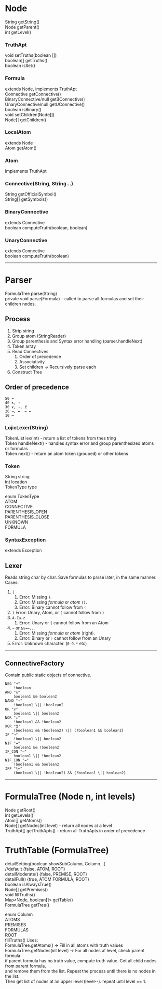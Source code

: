 # Node
String getString()  
Node getParent()  
int getLevel()

### TruthApt
void setTruths(boolean [])  
boolean[] getTruths()  
boolean isSet()

###  Formula
extends Node, implements TruthApt  
Connective getConnective()  
BinaryConnective/null getBConnective()  
UnaryConnective/null getUConnective()  
boolean isBinary()  
void setChildren(Node[])  
Node[] getChildren()
###  LocalAtom
extends Node  
Atom getAtom()
###  Atom
implements TruthApt

### Connective(String, String...)
String getOfficialSymbol()  
String[] getSymbols()
### BinaryConnective
extends Connective  
boolean computeTruth(boolean, boolean)
### UnaryConnective
extends Connective  
boolean computeTruth(boolean)

------------------------------------

# Parser
FormulaTree parse(String)  
private void parse(Formula) - called to parse all formulas and set their children nodes.

## Process

1. Strip string
2. Group atom (StringReader)
3. Group parenthesis and Syntax error handling (parser.handleNext)
4. Token array
5. Read Connectives
    1. Order of precedence
    2. Associativity
    3. Set children -> Recursively parse each
6. Construct Tree

##  Order of precedence
```
50 ¬
40 ∧, ↑
30 ∨, ↓, ⊻
20 →, ↛  ← ↚
10 ↔
```

### LojicLexer(String)
TokenList lex(int) - return a list of tokens from thes tring  
Token handleNext() - handles syntax error and group parenthesized atoms or formulas  
Token next() - return an atom token (grouped) or other tokens
### Token
String string  
int location  
TokenType type

enum TokenType  
    ATOM  
    CONNECTIVE  
    PARENTHESIS_OPEN  
    PARENTHESIS_CLOSE  
    UNKNOWN  
    FORMULA
### SyntaxException
extends Exception

##  Lexer
Reads string char by char. Save formulas to parse later, in the same manner. Cases:

1. `(`
   1. Error: Missing `)`.
   2. Error: Missing *formula* or *atom* `()`.
   3. Error: Binary cannot follow from `(`
2. `)` Error: Unary, Atom, or `(` cannot follow from `)`
3. `A-Za-z`
   1. Error: Unary or `(` cannot follow from an Atom
4. `~` or `&v→↔...`
   1. Error: Missing *formula* or *atom* (right).
   2. Error: Binary or `)` cannot follow from an Unary
6. Error: Unknown character. (`0-9.*` etc)

------------------------------------

## ConnectiveFactory
Contain public static objects of connective.
```
NEG "¬"
    !boolean
AND "∧"
    boolean1 && boolean2
NAND "↑"
    !boolean1 \|| !boolean2
OR "∨"
    boolean1 \|| boolean2
NOR "↓"
    !boolean1 && !boolean2
XOR "⊻"
    (boolean1 && !boolean2) \|| (!boolean1 && boolean2)
IF "→"
    !boolean1 \|| boolean2
NIF "↛"
    boolean1 && !boolean2
IF_CON "←"
    boolean1 \|| !boolean2
NIF_CON "↚"
    !boolean1 && boolean2
IFF "\↔"  
    (boolean1 \|| !boolean2) && (!boolean1 \|| boolean2)
```

------------------------------------
# FormulaTree (Node n, int levels)
Node getRoot()  
int getLevels()  
Atom[] getAtoms()  
Node[] getNodes(int level) - return all nodes at a level  
TruthApt[] getTruthApts() - return all TruthApts in order of precedence

# TruthTable (FormulaTree)
detailSetting(boolean showSubColumn, Column...)  
//default {false, ATOM, ROOT}  
detailModerate() {false, PREMISE, ROOT}  
detailFull() {true, ATOM FORMULA, ROOT}  
boolean isAlwaysTrue()  
Node[] getPremises()  
void fillTruths()  
Map<Node, boolean[]> getTable()  
FormulaTree getTree()

enum Column  
    ATOMS  
    PREMISES  
    FORMULAS  
    ROOT  
fillTruths() Uses:  
FormulaTree.getAtoms() -> Fill in all atoms with truth values  
FormulaTree.getNodes(int level) -> For all nodes at level, check parent formula.  
if parent formula has no truth value, compute truth value. Get all child nodes from parent formula,  
and remove them from the list. Repeat the process until there is no nodes in the list.  
Then get list of nodes at an upper level (level--). repeat until level == 1.